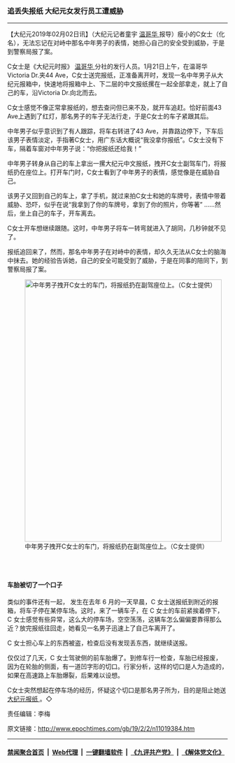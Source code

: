 ### 追丢失报纸 大纪元女发行员工遭威胁
------------------------

<p>
 【大纪元2019年02月02日讯】（大纪元记者童宇
 <a href="http://www.epochtimes.com/gb/tag/%E6%B8%A9%E5%93%A5%E5%8D%8E.html">
  温哥华
 </a>
 报导）瘦小的C女士（化名），无法忘记在对峙中那名中年男子的表情，她担心自己的安全受到威胁，于是到警察局报了案。
</p>
<p>
 C女士是《大纪元时报》
 <a href="http://www.epochtimes.com/gb/tag/%E6%B8%A9%E5%93%A5%E5%8D%8E.html">
  温哥华
 </a>
 分社的发行人员。1月21日上午，在温哥华Victoria Dr.夹44 Ave，C女士送完报纸，正准备离开时，发现一名中年男子从大纪元报箱中，快速地将报箱中上、下二层的中文报纸摞在一起全部拿走，就上了自己的车，沿Victoria Dr.向北而去。
</p>
<p>
 C女士感觉不像正常拿报纸的，想去查问但已来不及，就开车追赶。恰好前面43 Ave上遇到了红灯，那名男子的车子无法行走，于是C女士的车子紧跟其后。
</p>
<p>
 中年男子似乎意识到了有人跟踪，将车右转进了43 Ave，并靠路边停下，下车后该男子表情淡定，手指著C女士，用广东话大概说“我没拿你报纸”。C女士没有下车，隔着车窗对中年男子说：“你把报纸还给我！”
</p>
<p>
 中年男子转身从自己的车上拿出一摞大纪元中文报纸，拽开C女士副驾车门，将报纸扔在座位上。打开车门时，C女士看到了中年男子的表情，感觉像是在威胁自己。
</p>
<p>
 该男子又回到自己的车上，拿了手机，就过来拍C女士和她的车牌号，表情中带着威胁、恐吓，似乎在说“我拿到了你的车牌号，拿到了你的照片，你等著” ……然后，坐上自己的车子，开车离去。
</p>
<p>
 C女士开车想继续跟随。这时，中年男子将车一转弯就进入了胡同，几秒钟就不见了。
</p>
<p>
 报纸追回来了，然而，那名中年男子在对峙中的表情，却久久无法从C女士的脑海中抹去。她的经验告诉她，自己的安全可能受到了威胁，于是在同事的陪同下，到警察局报了案。
</p>
<figure class="wp-caption aligncenter" id="attachment_11019391" style="width: 450px">
 <a href="http://i.epochtimes.com/assets/uploads/2019/02/IMG_0532-blur.jpg">
  <img alt="中年男子拽开C女士的车门，将报纸扔在副驾座位上。（C女士提供）" class="size-medium wp-image-11019391" height="600" src="http://i.epochtimes.com/assets/uploads/2019/02/IMG_0532-blur-450x600.jpg" width="450"/>
 </a>
 <br/><figcaption class="wp-caption-text">
  中年男子拽开C女士的车门，将报纸扔在副驾座位上。（C女士提供）
 </figcaption><br/>
</figure><br/>
<h4>
 车胎被切了一个口子
</h4>
<p>
 类似的事件还有一起， 发生在去年 6 月的一天早晨，C 女士送报纸到附近的报箱，将车子停在某停车场。这时，来了一辆车子，在 C 女士的车前紧挨着停下，C 女士感觉有些异常，这么大的停车场，空空荡荡，这辆车怎么偏偏要靠得那么近？放完报纸往回走，她看见一名男子迅速上了自己车离开了。
</p>
<p>
 C 女士担心车上的东西被盗，检查后没有发现丢东西，就继续送报。
</p>
<p>
 仅仅过了几天，C 女士驾驶侧的前车胎爆了。到修车行一检查，车胎已经报废，因为在轮胎的侧面，有一道凹字形的切口。行家分析，这样的切口是人为造成的，如果在高速路上车胎爆裂，后果难以设想。
</p>
<p>
 C女士突然想起在停车场的经历，怀疑这个切口是那名男子所为，目的是阻止她送
 <a href="http://www.epochtimes.com/gb/tag/%E5%A4%A7%E7%BA%AA%E5%85%83%E6%8A%A5%E7%BA%B8.html">
  大纪元报纸
 </a>
 。◇
</p>
<p>
 责任编辑：李梅
</p>

原文链接：http://www.epochtimes.com/gb/19/2/2/n11019384.htm


------------------------
#### [禁闻聚合首页](https://github.com/gfw-breaker/banned-news/blob/master/README.md) &nbsp;|&nbsp; [Web代理](https://github.com/gfw-breaker/open-proxy/blob/master/README.md) &nbsp;|&nbsp; [一键翻墙软件](https://github.com/gfw-breaker/nogfw/blob/master/README.md) &nbsp;|&nbsp; [《九评共产党》](https://github.com/gfw-breaker/9ping.md/blob/master/README.md#九评之一评共产党是什么) &nbsp;|&nbsp; [《解体党文化》](https://github.com/gfw-breaker/jtdwh.md/blob/master/README.md#绪论)